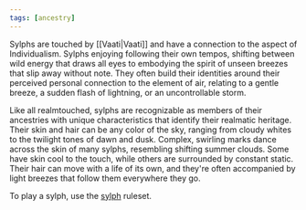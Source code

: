 ```yaml
---
tags: [ancestry]
---
```


Sylphs are touched by [[Vaati|Vaati]] and have a connection to the aspect of Individualism. Sylphs enjoying following their own tempos, shifting between wild energy that draws all eyes to embodying the spirit of unseen breezes that slip away without note. They often build their identities around their perceived personal connection to the element of air, relating to a gentle breeze, a sudden flash of lightning, or an uncontrollable storm.

Like all realmtouched, sylphs are recognizable as members of their ancestries with unique characteristics that identify their realmatic heritage. Their skin and hair can be any color of the sky, ranging from cloudy whites to the twilight tones of dawn and dusk. Complex, swirling marks dance across the skin of many sylphs, resembling shifting summer clouds. Some have skin cool to the touch, while others are surrounded by constant static. Their hair can move with a life of its own, and they're often accompanied by light breezes that follow them everywhere they go.

To play a sylph, use the [sylph](https://2e.aonprd.com/Ancestries.aspx?ID=37) ruleset.
